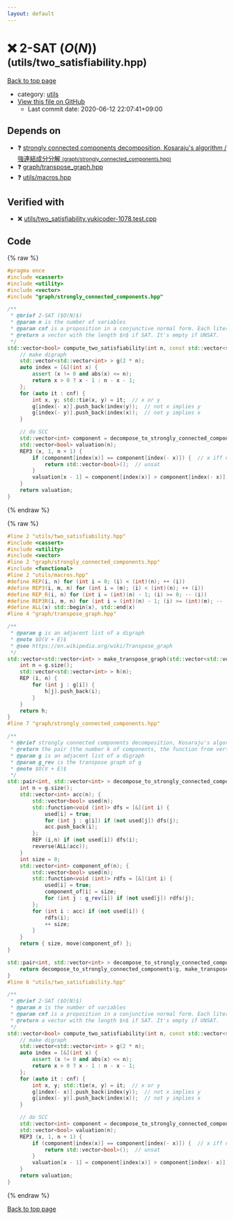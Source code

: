```yaml
---
layout: default
---
```


<!-- mathjax config similar to math.stackexchange -->
<script type="text/javascript" async
  src="https://cdnjs.cloudflare.com/ajax/libs/mathjax/2.7.5/MathJax.js?config=TeX-MML-AM_CHTML">
</script>
<script type="text/x-mathjax-config">
  MathJax.Hub.Config({
    TeX: { equationNumbers: { autoNumber: "AMS" }},
    tex2jax: {
      inlineMath: [ ['$','$'] ],
      processEscapes: true
    },
    "HTML-CSS": { matchFontHeight: false },
    displayAlign: "left",
    displayIndent: "2em"
  });
</script>

<script type="text/javascript" src="https://cdnjs.cloudflare.com/ajax/libs/jquery/3.4.1/jquery.min.js"></script>
<script src="https://cdn.jsdelivr.net/npm/jquery-balloon-js@1.1.2/jquery.balloon.min.js" integrity="sha256-ZEYs9VrgAeNuPvs15E39OsyOJaIkXEEt10fzxJ20+2I=" crossorigin="anonymous"></script>
<script type="text/javascript" src="../../assets/js/copy-button.js"></script>
<link rel="stylesheet" href="../../assets/css/copy-button.css" />


# :x: 2-SAT ($O(N)$) <small>(utils/two_satisfiability.hpp)</small>

<a href="../../index.html">Back to top page</a>

* category: <a href="../../index.html#2b3583e6e17721c54496bd04e57a0c15">utils</a>
* <a href="{{ site.github.repository_url }}/blob/master/utils/two_satisfiability.hpp">View this file on GitHub</a>
    - Last commit date: 2020-06-12 22:07:41+09:00




## Depends on

* :question: <a href="../graph/strongly_connected_components.hpp.html">strongly connected components decomposition, Kosaraju's algorithm / 強連結成分分解 <small>(graph/strongly_connected_components.hpp)</small></a>
* :question: <a href="../graph/transpose_graph.hpp.html">graph/transpose_graph.hpp</a>
* :question: <a href="macros.hpp.html">utils/macros.hpp</a>


## Verified with

* :x: <a href="../../verify/utils/two_satisfiability.yukicoder-1078.test.cpp.html">utils/two_satisfiability.yukicoder-1078.test.cpp</a>


## Code

<a id="unbundled"></a>
{% raw %}
```cpp
#pragma once
#include <cassert>
#include <utility>
#include <vector>
#include "graph/strongly_connected_components.hpp"

/**
 * @brief 2-SAT ($O(N)$)
 * @param n is the number of variables
 * @param cnf is a proposition in a conjunctive normal form. Each literal is expressed as number $x$ s.t. $1 \le \vert x \vert \le n$
 * @return a vector with the length $n$ if SAT. It's empty if UNSAT.
 */
std::vector<bool> compute_two_satisfiability(int n, const std::vector<std::pair<int, int> > & cnf) {
    // make digraph
    std::vector<std::vector<int> > g(2 * n);
    auto index = [&](int x) {
        assert (x != 0 and abs(x) <= n);
        return x > 0 ? x - 1 : n - x - 1;
    };
    for (auto it : cnf) {
        int x, y; std::tie(x, y) = it;  // x or y
        g[index(- x)].push_back(index(y));  // not x implies y
        g[index(- y)].push_back(index(x));  // not y implies x
    }

    // do SCC
    std::vector<int> component = decompose_to_strongly_connected_components(g).second;
    std::vector<bool> valuation(n);
    REP3 (x, 1, n + 1) {
        if (component[index(x)] == component[index(- x)]) {  // x iff not x
            return std::vector<bool>();  // unsat
        }
        valuation[x - 1] = component[index(x)] > component[index(- x)];  // use components which indices are large
    }
    return valuation;
}

```
{% endraw %}

<a id="bundled"></a>
{% raw %}
```cpp
#line 2 "utils/two_satisfiability.hpp"
#include <cassert>
#include <utility>
#include <vector>
#line 2 "graph/strongly_connected_components.hpp"
#include <functional>
#line 2 "utils/macros.hpp"
#define REP(i, n) for (int i = 0; (i) < (int)(n); ++ (i))
#define REP3(i, m, n) for (int i = (m); (i) < (int)(n); ++ (i))
#define REP_R(i, n) for (int i = (int)(n) - 1; (i) >= 0; -- (i))
#define REP3R(i, m, n) for (int i = (int)(n) - 1; (i) >= (int)(m); -- (i))
#define ALL(x) std::begin(x), std::end(x)
#line 4 "graph/transpose_graph.hpp"

/**
 * @param g is an adjacent list of a digraph
 * @note $O(V + E)$
 * @see https://en.wikipedia.org/wiki/Transpose_graph
 */
std::vector<std::vector<int> > make_transpose_graph(std::vector<std::vector<int> > const & g) {
    int n = g.size();
    std::vector<std::vector<int> > h(n);
    REP (i, n) {
        for (int j : g[i]) {
            h[j].push_back(i);
        }
    }
    return h;
}
#line 7 "graph/strongly_connected_components.hpp"

/**
 * @brief strongly connected components decomposition, Kosaraju's algorithm / 強連結成分分解
 * @return the pair (the number k of components, the function from vertices of g to components)
 * @param g is an adjacent list of a digraph
 * @param g_rev is the transpose graph of g
 * @note $O(V + E)$
 */
std::pair<int, std::vector<int> > decompose_to_strongly_connected_components(const std::vector<std::vector<int> > & g, const std::vector<std::vector<int> > & g_rev) {
    int n = g.size();
    std::vector<int> acc(n); {
        std::vector<bool> used(n);
        std::function<void (int)> dfs = [&](int i) {
            used[i] = true;
            for (int j : g[i]) if (not used[j]) dfs(j);
            acc.push_back(i);
        };
        REP (i,n) if (not used[i]) dfs(i);
        reverse(ALL(acc));
    }
    int size = 0;
    std::vector<int> component_of(n); {
        std::vector<bool> used(n);
        std::function<void (int)> rdfs = [&](int i) {
            used[i] = true;
            component_of[i] = size;
            for (int j : g_rev[i]) if (not used[j]) rdfs(j);
        };
        for (int i : acc) if (not used[i]) {
            rdfs(i);
            ++ size;
        }
    }
    return { size, move(component_of) };
}

std::pair<int, std::vector<int> > decompose_to_strongly_connected_components(const std::vector<std::vector<int> > & g) {
    return decompose_to_strongly_connected_components(g, make_transpose_graph(g));
}
#line 6 "utils/two_satisfiability.hpp"

/**
 * @brief 2-SAT ($O(N)$)
 * @param n is the number of variables
 * @param cnf is a proposition in a conjunctive normal form. Each literal is expressed as number $x$ s.t. $1 \le \vert x \vert \le n$
 * @return a vector with the length $n$ if SAT. It's empty if UNSAT.
 */
std::vector<bool> compute_two_satisfiability(int n, const std::vector<std::pair<int, int> > & cnf) {
    // make digraph
    std::vector<std::vector<int> > g(2 * n);
    auto index = [&](int x) {
        assert (x != 0 and abs(x) <= n);
        return x > 0 ? x - 1 : n - x - 1;
    };
    for (auto it : cnf) {
        int x, y; std::tie(x, y) = it;  // x or y
        g[index(- x)].push_back(index(y));  // not x implies y
        g[index(- y)].push_back(index(x));  // not y implies x
    }

    // do SCC
    std::vector<int> component = decompose_to_strongly_connected_components(g).second;
    std::vector<bool> valuation(n);
    REP3 (x, 1, n + 1) {
        if (component[index(x)] == component[index(- x)]) {  // x iff not x
            return std::vector<bool>();  // unsat
        }
        valuation[x - 1] = component[index(x)] > component[index(- x)];  // use components which indices are large
    }
    return valuation;
}

```
{% endraw %}

<a href="../../index.html">Back to top page</a>


